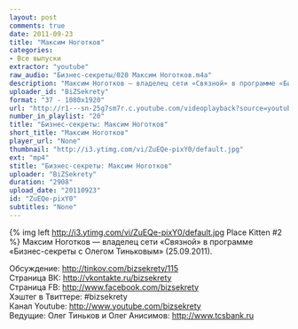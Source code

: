 ```yaml
---
layout: post
comments: true
date: 2011-09-23
title: "Максим Ноготков"
categories:
- Все выпуски
extractor: "youtube"
raw_audio: "Бизнес-секреты/020 Максим Ноготков.m4a"
description: "Максим Ноготков — владелец сети «Связной» в программе «Бизнес-секреты с Олегом Тиньковым» (25.09.2011).\n\nОбсуждение: http://tinkov.com/bizsekrety/115\nСтраница ВК: http://vkontakte.ru/bizsekrety\nСтраница FB: http://www.facebook.com/bizsekrety\nХэштег в Твиттере: #bizsekrety\nКанал Youtube: http://www.youtube.com/bizsekrety\nВедущие: Олег Тиньков и Олег Анисимов: http://www.tcsbank.ru"
uploader_id: "BiZSekrety"
format: "37 - 1080x1920"
url: "http://r1---sn-25g7sm7r.c.youtube.com/videoplayback?source=youtube&mt=1362329176&mv=m&newshard=yes&ms=au&ip=92.255.182.31&key=yt1&sver=3&itag=37&fexp=909703%2C923002%2C929209%2C916613%2C920704%2C912806%2C902000%2C922403%2C922405%2C929901%2C913605%2C925006%2C906938%2C931202%2C908529%2C920201%2C930101%2C906834%2C926403%2C913570%2C901451&sparams=cp%2Cid%2Cip%2Cipbits%2Citag%2Cratebypass%2Csource%2Cupn%2Cexpire&ipbits=8&expire=1362352743&cp=U0hVR1NQUF9JTUNONV9LSlRIOjNaUk1pVG1hVHRm&upn=5QlrEonMFM0&id=66e1107bea62c58d&ratebypass=yes&signature=A99232E8D19C1661963307C3CA724E39B7434809.75690C02C0C5426ADF39911FEDD0CE77A9161364"
number_in_playlist: "20"
title: "Бизнес-секреты: Максим Ноготков"
short_title: "Максим Ноготков"
player_url: "None"
thumbnail: "http://i3.ytimg.com/vi/ZuEQe-pixY0/default.jpg"
ext: "mp4"
stitle: "Бизнес-секреты: Максим Ноготков"
uploader: "BiZSekrety"
duration: "2908"
upload_date: "20110923"
id: "ZuEQe-pixY0"
subtitles: "None"
---
```


{% img left http://i3.ytimg.com/vi/ZuEQe-pixY0/default.jpg Place Kitten #2 %}
Максим Ноготков — владелец сети «Связной» в программе «Бизнес-секреты с Олегом Тиньковым» (25.09.2011).  
  
Обсуждение: http://tinkov.com/bizsekrety/115  
Страница ВК: http://vkontakte.ru/bizsekrety  
Страница FB: http://www.facebook.com/bizsekrety  
Хэштег в Твиттере: #bizsekrety  
Канал Youtube: http://www.youtube.com/bizsekrety  
Ведущие: Олег Тиньков и Олег Анисимов: http://www.tcsbank.ru